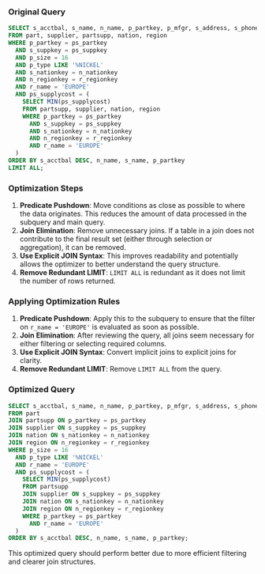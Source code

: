 ### Original Query
```sql
SELECT s_acctbal, s_name, n_name, p_partkey, p_mfgr, s_address, s_phone, s_comment 
FROM part, supplier, partsupp, nation, region 
WHERE p_partkey = ps_partkey 
  AND s_suppkey = ps_suppkey 
  AND p_size = 16 
  AND p_type LIKE '%NICKEL' 
  AND s_nationkey = n_nationkey 
  AND n_regionkey = r_regionkey 
  AND r_name = 'EUROPE' 
  AND ps_supplycost = (
    SELECT MIN(ps_supplycost) 
    FROM partsupp, supplier, nation, region 
    WHERE p_partkey = ps_partkey 
      AND s_suppkey = ps_suppkey 
      AND s_nationkey = n_nationkey 
      AND n_regionkey = r_regionkey 
      AND r_name = 'EUROPE'
  ) 
ORDER BY s_acctbal DESC, n_name, s_name, p_partkey 
LIMIT ALL;
```

### Optimization Steps

1. **Predicate Pushdown**: Move conditions as close as possible to where the data originates. This reduces the amount of data processed in the subquery and main query.
2. **Join Elimination**: Remove unnecessary joins. If a table in a join does not contribute to the final result set (either through selection or aggregation), it can be removed.
3. **Use Explicit JOIN Syntax**: This improves readability and potentially allows the optimizer to better understand the query structure.
4. **Remove Redundant LIMIT**: `LIMIT ALL` is redundant as it does not limit the number of rows returned.

### Applying Optimization Rules

1. **Predicate Pushdown**: Apply this to the subquery to ensure that the filter on `r_name = 'EUROPE'` is evaluated as soon as possible.
2. **Join Elimination**: After reviewing the query, all joins seem necessary for either filtering or selecting required columns.
3. **Use Explicit JOIN Syntax**: Convert implicit joins to explicit joins for clarity.
4. **Remove Redundant LIMIT**: Remove `LIMIT ALL` from the query.

### Optimized Query
```sql
SELECT s_acctbal, s_name, n_name, p_partkey, p_mfgr, s_address, s_phone, s_comment 
FROM part
JOIN partsupp ON p_partkey = ps_partkey
JOIN supplier ON s_suppkey = ps_suppkey
JOIN nation ON s_nationkey = n_nationkey
JOIN region ON n_regionkey = r_regionkey
WHERE p_size = 16 
  AND p_type LIKE '%NICKEL' 
  AND r_name = 'EUROPE' 
  AND ps_supplycost = (
    SELECT MIN(ps_supplycost) 
    FROM partsupp
    JOIN supplier ON s_suppkey = ps_suppkey
    JOIN nation ON s_nationkey = n_nationkey
    JOIN region ON n_regionkey = r_regionkey
    WHERE p_partkey = ps_partkey 
      AND r_name = 'EUROPE'
  ) 
ORDER BY s_acctbal DESC, n_name, s_name, p_partkey;
```

This optimized query should perform better due to more efficient filtering and clearer join structures.